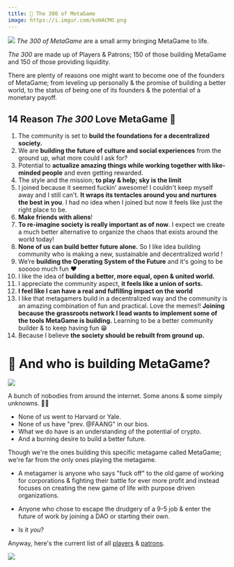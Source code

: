 ```yaml
---
title: 💪 The 300 of MetaGame
image: https://i.imgur.com/koHACMO.png
---
```


![](https://i.imgur.com/koHACMO.png)
_The 300 of MetaGame_ are a small army bringing MetaGame to life. 

*The 300* are made up of Players & Patrons; 150 of those building MetaGame and 150 of those providing liquidity.

There are plenty of reasons one might want to become one of the founders of MetaGame; from leveling up personally & the promise of building a better world, to the status of being one of its founders & the potential of a monetary payoff.

## **14 Reason** _**The 300**_ **Love MetaGame 🥰**

1.  The community is set to **build the foundations for a decentralized society.**
2. We are **building the future of culture and social experiences** from the ground up, what more could I ask for?
3.  Potential to **actualize amazing things while working together with like-minded people** and even getting rewarded.
4.  The style and the mission; **to play & help; sky is the limit**
5.  I joined because it seemed fuckin' awesome! I couldn't keep myself away and I still can't. **It wraps its tentacles around you and nurtures the best in you**. I had no idea when I joined but now it feels like just the right place to be.
6.  **Make friends with aliens**!
7.  **To re-imagine society is really important as of now**. I expect we create a much better alternative to organize the chaos that exists around the world today!
8.  **None of us can build better future alone.** So I like idea building community who is making a new, sustainable and decentralized world !
9.  We’re **building the Operating System of the Future** and it's going to be sooooo much fun ❤️
10.  I like the idea of **building a better, more equal, open & united world.**
11.  I appreciate the community aspect, **it feels like a union of sorts.**
12.  **I feel like I can have a real and fulfilling impact on the world**
13.  I like that metagamers build in a decentralized way and the community is an amazing combination of fun and practical. Love the memes!! **Joining because the grassroots network I lead wants to implement some of the tools MetaGame is building.** Learning to be a better community builder & to keep having fun 😁
14.  Because I believe **the society should be rebuilt from ground up.**

# 🤔 And who is building MetaGame?

![](https://cdn.substack.com/image/fetch/w_1456,c_limit,f_auto,q_auto:good,fl_progressive:steep/https%3A%2F%2Fbucketeer-e05bbc84-baa3-437e-9518-adb32be77984.s3.amazonaws.com%2Fpublic%2Fimages%2Facd71053-dd87-4dd7-aa8e-84778a18e49a_500x657.jpeg)

A bunch of nobodies from around the internet. Some anons & some simply unknowns. 🤷‍♂️

-   None of us went to Harvard or Yale.
-   None of us have "prev. @FAANG" in our bios.
-   What we do have is an understanding of the potential of crypto.
-  And a burning desire to build a better future.

Though we're the ones building this specific metagame called MetaGame; we're far from the only ones playing the metagame.

- A metagamer is anyone who says "fuck off" to the old game of working for corporations & fighting their battle for ever more profit and instead focuses on creating the new game of life with purpose driven organizations.
- Anyone who chose to escape the drudgery of a 9-5 job & enter the future of work by joining a DAO or starting their own.

- Is it *you*?

Anyway, here's the current list of all [players](https://my.metagame.wtf/players) & [patrons](https://my.metagame.wtf/patrons).

![](https://cdn.substack.com/image/fetch/w_1456,c_limit,f_auto,q_auto:good,fl_lossy/https%3A%2F%2Fbucketeer-e05bbc84-baa3-437e-9518-adb32be77984.s3.amazonaws.com%2Fpublic%2Fimages%2F3324cfa3-bae5-43e3-adf9-9bd9101a6cfb_480x360.gif)

